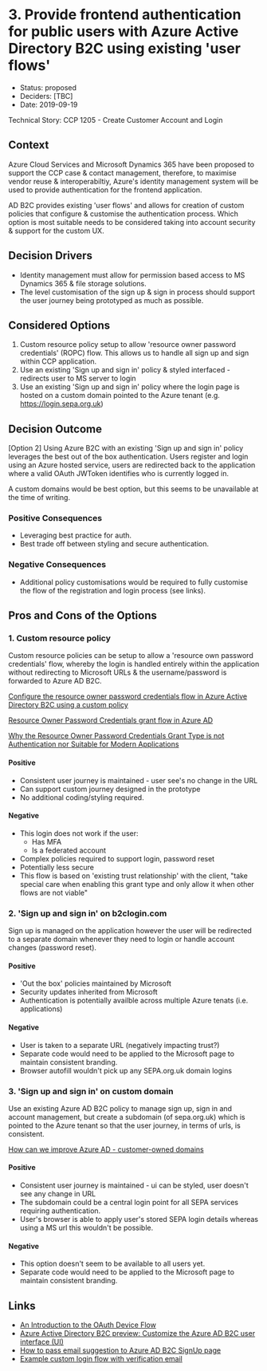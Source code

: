 # 3. Provide frontend authentication for public users with Azure Active Directory B2C using existing 'user flows'

* Status: proposed
* Deciders: [TBC]
* Date: 2019-09-19

Technical Story: CCP 1205 - Create Customer Account and Login

## Context

Azure Cloud Services and Microsoft Dynamics 365 have been proposed to support the CCP case & contact management, therefore, to maximise vendor reuse 
& interoperabiltiy, Azure's identity management system will be used to provide authentication for the frontend application.

AD B2C provides existing 'user flows' and allows for creation of custom policies that configure & customise the authentication process.  Which option is most suitable needs to be considered taking into account security & support for the custom UX.

## Decision Drivers

* Identity management must allow for permission based access to MS Dynamics 365 & file storage solutions.
* The level customisation of the sign up & sign in process should support the user journey being prototyped as much as possible. 

## Considered Options

1. Custom resource policy setup to allow 'resource owner password credentials' (ROPC) flow. This allows us to handle all sign up and sign within CCP application.
2. Use an existing 'Sign up and sign in' policy & styled interfaced - redirects user to MS server to login
3. Use an existing 'Sign up and sign in' policy where the login page is hosted on a custom domain pointed to the Azure tenant (e.g. https://login.sepa.org.uk)

## Decision Outcome

[Option 2] Using Azure B2C with an existing 'Sign up and sign in' policy leverages the best out of the box authentication.  Users register and login using an Azure hosted service, users are redirected back to the application where a valid OAuth JWToken identifies who is currently logged in.

A custom domains would be best option, but this seems to be unavailable at the time of writing.

### Positive Consequences

* Leveraging best practice for auth.
* Best trade off between styling and secure authentication.

### Negative Consequences

* Additional policy customisations would be required to fully customise the flow of the registration and login process (see links).

## Pros and Cons of the Options

### 1. Custom resource policy

Custom resource policies can be setup to allow a 'resource own password credentials' flow, whereby the login is handled entirely 
within the application without redirecting to Microsoft URLs & the username/password is forwarded to Azure AD B2C. 

[Configure the resource owner password credentials flow in Azure Active Directory B2C using a custom policy](https://docs.microsoft.com/en-us/azure/active-directory-b2c/ropc-custom)

[Resource Owner Password Credentials grant flow in Azure AD](https://joonasw.net/view/ropc-grant-flow-in-azure-ad)

[Why the Resource Owner Password Credentials Grant Type is not Authentication nor Suitable for Modern Applications](https://www.scottbrady91.com/OAuth/Why-the-Resource-Owner-Password-Credentials-Grant-Type-is-not-Authentication-nor-Suitable-for-Modern-Applications)

#### Positive
* Consistent user journey is maintained - user see's no change in the URL
* Can support custom journey designed in the prototype
* No additional coding/styling required.

#### Negative
* This login does not work if the user:
    * Has MFA
    * Is a federated account
* Complex policies required to support login, password reset 
* Potentially less secure
* This flow is based on 'existing trust relationship' with the client, "take special care when enabling this grant type and only allow it when other flows are not viable"

### 2. 'Sign up and sign in' on b2clogin.com

Sign up is managed on the application however the user will be redirected to a separate domain whenever they need to login or
handle account changes (password reset).

#### Positive
* 'Out the box' policies maintained by Microsoft
* Security updates inherited from Microsoft
* Authentication is potentially availble across multiple Azure tenats (i.e. applications)

#### Negative
* User is taken to a separate URL (negatively impacting trust?)
* Separate code would need to be applied to the Microsoft page to maintain consistent branding.
* Browser autofill wouldn't pick up any SEPA.org.uk domain logins  

### 3. 'Sign up and sign in' on custom domain

Use an existing Azure AD B2C policy to manage sign up, sign in and account management, but create a subdomain
(of sepa.org.uk) which is pointed to the Azure tenant so that the user journey, in terms of urls, is consistent. 

[How can we improve Azure AD - customer-owned domains](https://feedback.azure.com/forums/169401-azure-active-directory/suggestions/15334317-customer-owned-domains)

#### Positive
* Consistent user journey is maintained - ui can be styled, user doesn't see any change in URL
* The subdomain could be a central login point for all SEPA services requiring authentication.
* User's browser is able to apply user's stored SEPA login details whereas using a MS url this wouldn't be possible.  

#### Negative
* This option doesn't seem to be available to all users yet. 
* Separate code would need to be applied to the Microsoft page to maintain consistent branding.

## Links
* [An Introduction to the OAuth Device Flow](https://www.identityserver.com/articles/an-introduction-to-the-oauth-device-flow/)
* [Azure Active Directory B2C preview: Customize the Azure AD B2C user interface (UI)](https://github.com/uglide/azure-content/blob/master/articles/active-directory-b2c/active-directory-b2c-reference-ui-customization.md)
* [How to pass email suggestion to Azure AD B2C SignUp page](https://stackoverflow.com/questions/56501247/how-to-pass-email-suggestion-to-azure-ad-b2c-signup-page)
* [Example custom login flow with verification email](https://github.com/Azure-Samples/active-directory-b2c-advanced-policies/tree/master/wingtipgamesb2c)
